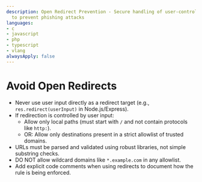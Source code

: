```yaml
---
description: Open Redirect Prevention - Secure handling of user-controlled redirects
  to prevent phishing attacks
languages:
- c
- javascript
- php
- typescript
- vlang
alwaysApply: false
---
```


# Avoid Open Redirects

- Never use user input directly as a redirect target (e.g., `res.redirect(userInput)` in Node.js/Express).
- If redirection is controlled by user input:
    - Allow only local paths (must start with `/` and not contain protocols like `http:`).
    - OR: Allow only destinations present in a strict allowlist of trusted domains.
- URLs must be parsed and validated using robust libraries, not simple substring checks.
- DO NOT allow wildcard domains like `*.example.com` in any allowlist.
- Add explicit code comments when using redirects to document how the rule is being enforced.